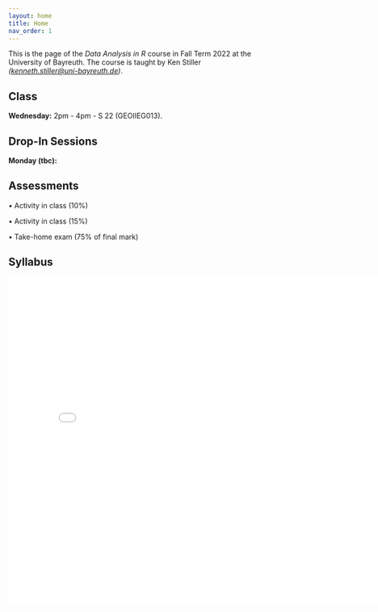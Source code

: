 ```yaml
---
layout: home
title: Home
nav_order: 1
---
```




This is the page of the *Data Analysis in R* course in Fall Term 2022 at the University of Bayreuth. The course is taught by Ken Stiller *(kenneth.stiller@uni-bayreuth.de)*. 

## Class

**Wednesday:** 2pm - 4pm - S 22 (GEOIIEG013). 

## Drop-In Sessions

**Monday (tbc):** 

## Assessments

• Activity in class (10%)

• Activity in class (15%)

• Take-home exam (75% of final mark)


## Syllabus


<embed src="Syllabus_Data_Analysis_in_R_Bayreuth_22.pdf" width="800" height="650" 
 type="application/pdf">
